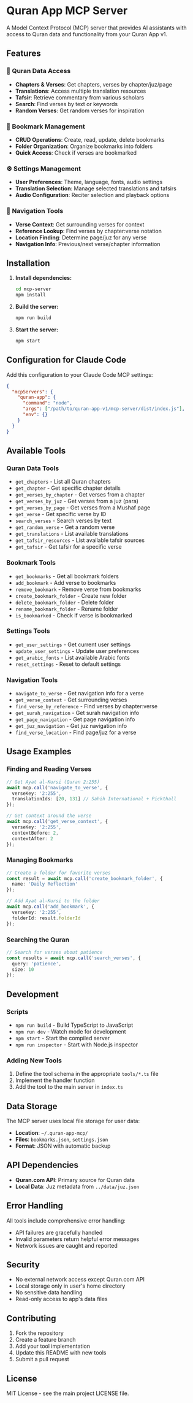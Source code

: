 # Quran App MCP Server

A Model Context Protocol (MCP) server that provides AI assistants with access to Quran data and functionality from your Quran App v1.

## Features

### 📖 Quran Data Access
- **Chapters & Verses**: Get chapters, verses by chapter/juz/page
- **Translations**: Access multiple translation resources
- **Tafsir**: Retrieve commentary from various scholars
- **Search**: Find verses by text or keywords
- **Random Verses**: Get random verses for inspiration

### 🔖 Bookmark Management
- **CRUD Operations**: Create, read, update, delete bookmarks
- **Folder Organization**: Organize bookmarks into folders
- **Quick Access**: Check if verses are bookmarked

### ⚙️ Settings Management
- **User Preferences**: Theme, language, fonts, audio settings
- **Translation Selection**: Manage selected translations and tafsirs
- **Audio Configuration**: Reciter selection and playback options

### 🧭 Navigation Tools
- **Verse Context**: Get surrounding verses for context
- **Reference Lookup**: Find verses by chapter:verse notation
- **Location Finding**: Determine page/juz for any verse
- **Navigation Info**: Previous/next verse/chapter information

## Installation

1. **Install dependencies:**
   ```bash
   cd mcp-server
   npm install
   ```

2. **Build the server:**
   ```bash
   npm run build
   ```

3. **Start the server:**
   ```bash
   npm start
   ```

## Configuration for Claude Code

Add this configuration to your Claude Code MCP settings:

```json
{
  "mcpServers": {
    "quran-app": {
      "command": "node",
      "args": ["/path/to/quran-app-v1/mcp-server/dist/index.js"],
      "env": {}
    }
  }
}
```

## Available Tools

### Quran Data Tools
- `get_chapters` - List all Quran chapters
- `get_chapter` - Get specific chapter details
- `get_verses_by_chapter` - Get verses from a chapter
- `get_verses_by_juz` - Get verses from a juz (para)
- `get_verses_by_page` - Get verses from a Mushaf page
- `get_verse` - Get specific verse by ID
- `search_verses` - Search verses by text
- `get_random_verse` - Get a random verse
- `get_translations` - List available translations
- `get_tafsir_resources` - List available tafsir sources
- `get_tafsir` - Get tafsir for a specific verse

### Bookmark Tools
- `get_bookmarks` - Get all bookmark folders
- `add_bookmark` - Add verse to bookmarks
- `remove_bookmark` - Remove verse from bookmarks
- `create_bookmark_folder` - Create new folder
- `delete_bookmark_folder` - Delete folder
- `rename_bookmark_folder` - Rename folder
- `is_bookmarked` - Check if verse is bookmarked

### Settings Tools
- `get_user_settings` - Get current user settings
- `update_user_settings` - Update user preferences
- `get_arabic_fonts` - List available Arabic fonts
- `reset_settings` - Reset to default settings

### Navigation Tools
- `navigate_to_verse` - Get navigation info for a verse
- `get_verse_context` - Get surrounding verses
- `find_verse_by_reference` - Find verses by chapter:verse
- `get_surah_navigation` - Get surah navigation info
- `get_page_navigation` - Get page navigation info
- `get_juz_navigation` - Get juz navigation info
- `find_verse_location` - Find page/juz for a verse

## Usage Examples

### Finding and Reading Verses
```typescript
// Get Ayat al-Kursi (Quran 2:255)
await mcp.call('navigate_to_verse', {
  verseKey: '2:255',
  translationIds: [20, 131] // Sahih International + Pickthall
});

// Get context around the verse
await mcp.call('get_verse_context', {
  verseKey: '2:255',
  contextBefore: 2,
  contextAfter: 2
});
```

### Managing Bookmarks
```typescript
// Create a folder for favorite verses
const result = await mcp.call('create_bookmark_folder', {
  name: 'Daily Reflection'
});

// Add Ayat al-Kursi to the folder
await mcp.call('add_bookmark', {
  verseKey: '2:255',
  folderId: result.folderId
});
```

### Searching the Quran
```typescript
// Search for verses about patience
const results = await mcp.call('search_verses', {
  query: 'patience',
  size: 10
});
```

## Development

### Scripts
- `npm run build` - Build TypeScript to JavaScript
- `npm run dev` - Watch mode for development
- `npm start` - Start the compiled server
- `npm run inspector` - Start with Node.js inspector

### Adding New Tools
1. Define the tool schema in the appropriate `tools/*.ts` file
2. Implement the handler function
3. Add the tool to the main server in `index.ts`

## Data Storage

The MCP server uses local file storage for user data:
- **Location**: `~/.quran-app-mcp/`
- **Files**: `bookmarks.json`, `settings.json`
- **Format**: JSON with automatic backup

## API Dependencies

- **Quran.com API**: Primary source for Quran data
- **Local Data**: Juz metadata from `../data/juz.json`

## Error Handling

All tools include comprehensive error handling:
- API failures are gracefully handled
- Invalid parameters return helpful error messages
- Network issues are caught and reported

## Security

- No external network access except Quran.com API
- Local storage only in user's home directory
- No sensitive data handling
- Read-only access to app's data files

## Contributing

1. Fork the repository
2. Create a feature branch
3. Add your tool implementation
4. Update this README with new tools
5. Submit a pull request

## License

MIT License - see the main project LICENSE file.